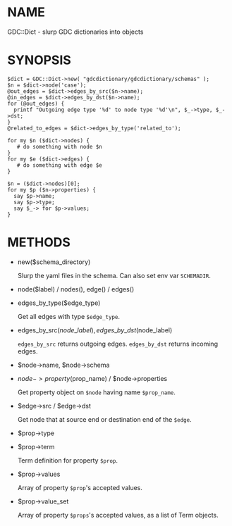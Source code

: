 # NAME

GDC::Dict - slurp GDC dictionaries into objects

# SYNOPSIS

    $dict = GDC::Dict->new( "gdcdictionary/gdcdictionary/schemas" );
    $n = $dict->node('case');
    @out_edges = $dict->edges_by_src($n->name);
    @in_edges = $dict->edges_by_dst($n->name);
    for (@out_edges) {
      printf "Outgoing edge type '%d' to node type '%d'\n", $_->type, $_->dst;
    }
    @related_to_edges = $dict->edges_by_type('related_to');

    for my $n ($dict->nodes) {
       # do something with node $n
    }
    for my $e ($dict->edges) {
       # do something with edge $e
    }

    $n = ($dict->nodes)[0];
    for my $p ($n->properties) {
      say $p->name;
      say $p->type;
      say $_-> for $p->values;
    }

# METHODS

- new($schema\_directory)

    Slurp the yaml files in the schema. Can also set env var `SCHEMADIR`.

- node($label) / nodes(), edge() / edges()
- edges\_by\_type($edge\_type)

    Get all edges with type `$edge_type`.

- edges\_by\_src($node\_label), edges\_by\_dst($node\_label)

    `edges_by_src` returns outgoing edges.
    `edges_by_dst` returns incoming edges.

- $node->name, $node->schema
- $node->property($prop\_name) / $node->properties

    Get property object on `$node` having name `$prop_name`.

- $edge->src / $edge->dst

    Get node that at source end or destination end of the `$edge`.

- $prop->type
- $prop->term

    Term definition for property `$prop`.

- $prop->values

    Array of property `$prop`'s accepted values.

- $prop->value\_set

    Array of property `$props`'s accepted values, as a list of Term objects.
